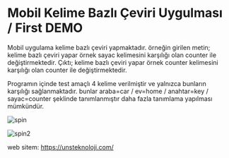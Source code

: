 # Mobil Kelime Bazlı Çeviri Uygulması / First DEMO
 
Mobil uygulama kelime bazlı çeviri yapmaktadır.
örneğin girilen metin; kelime bazlı çeviri yapar örnek sayac kelimesini karşılığı olan counter ile değiştirmektedir.
Çıktı; kelime bazlı çeviri yapar örnek counter kelimesini karşılığı olan counter ile değiştirmektedir.

Programın içinde test amaçlı 4 kelime verilmiştir ve yalnızca bunların karşılığı sağlanmaktadır. bunlar
araba=car / ev=home / anahtar=key / sayac=counter şeklinde tanımlanmıştır daha fazla tanımlama yapılması mümkündür.

![spin](https://user-images.githubusercontent.com/64356266/110778940-095f7480-8274-11eb-8f69-e29f2cd672b2.jpg)

![spin2](https://user-images.githubusercontent.com/64356266/110778956-0d8b9200-8274-11eb-8e3d-a305626f3e49.jpg)

web sitem: https://unsteknoloji.com/
